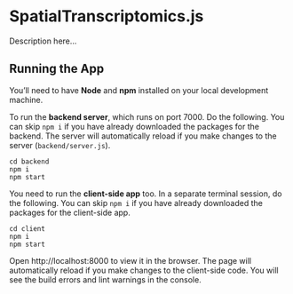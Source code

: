 # SpatialTranscriptomics.js

Description here...

## Running the App

You’ll need to have <b>Node</b> and <b>npm</b> installed on your local development machine.

To run the <b>backend server</b>, which runs on port 7000. Do the following. You can skip `npm i` if you have already downloaded the packages for the backend. The server will automatically reload if you make changes to the server (`backend/server.js`).

```
cd backend
npm i
npm start
```

You need to run the <b>client-side app</b> too. In a separate terminal session, do the following. You can skip `npm i` if you have already downloaded the packages for the client-side app.

```
cd client
npm i
npm start
```

Open http://localhost:8000 to view it in the browser. The page will automatically reload if you make changes to the client-side code. You will see the build errors and lint warnings in the console.

